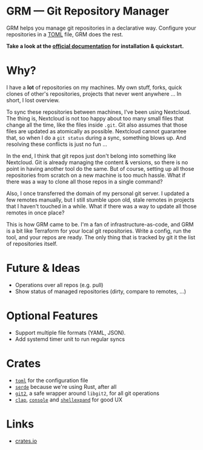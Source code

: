 # GRM — Git Repository Manager

GRM helps you manage git repositories in a declarative way. Configure your
repositories in a [TOML](https://toml.io/) file, GRM does the rest.

**Take a look at the [official documentation](https://hakoerber.github.io/git-repo-manager/)
for installation & quickstart.**

# Why?

I have a **lot** of repositories on my machines. My own stuff, forks, quick
clones of other's repositories, projects that never went anywhere ... In short,
I lost overview.

To sync these repositories between machines, I've been using Nextcloud. The thing
is, Nextcloud is not too happy about too many small files that change all the time,
like the files inside `.git`. Git also assumes that those files are updated as
atomically as possible. Nextcloud cannot guarantee that, so when I do a `git status`
during a sync, something blows up. And resolving these conflicts is just no fun ...

In the end, I think that git repos just don't belong into something like Nextcloud.
Git is already managing the content & versions, so there is no point in having
another tool do the same. But of course, setting up all those repositories from
scratch on a new machine is too much hassle. What if there was a way to clone all
those repos in a single command?

Also, I once transferred the domain of my personal git server. I updated a few
remotes manually, but I still stumble upon old, stale remotes in projects that
I haven't touched in a while. What if there was a way to update all those remotes
in once place?

This is how GRM came to be. I'm a fan of infrastructure-as-code, and GRM is a bit
like Terraform for your local git repositories. Write a config, run the tool, and
your repos are ready. The only thing that is tracked by git it the list of
repositories itself.

# Future & Ideas

* Operations over all repos (e.g. pull)
* Show status of managed repositories (dirty, compare to remotes, ...)

# Optional Features

* Support multiple file formats (YAML, JSON).
* Add systemd timer unit to run regular syncs

# Crates

* [`toml`](https://docs.rs/toml/) for the configuration file
* [`serde`](https://docs.rs/serde/) because we're using Rust, after all
* [`git2`](https://docs.rs/git2/), a safe wrapper around `libgit2`, for all git operations
* [`clap`](https://docs.rs/clap/), [`console`](https://docs.rs/console/) and [`shellexpand`](https://docs.rs/shellexpand) for good UX

# Links

* [crates.io](https://crates.io/crates/git-repo-manager)
